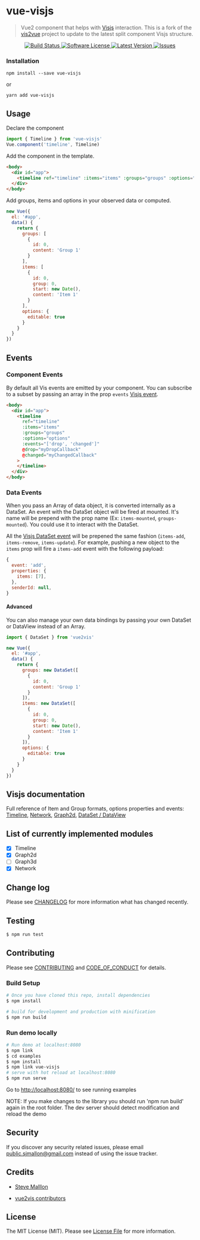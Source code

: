 # vue-visjs

> Vue2 component that helps with <a href="http://visjs.org/">Visjs</a> interaction.
> This is a fork of the [vis2vue](https://github.com/alexcode/vue2vis) project to update to the latest split component Visjs structure.

<p align="center">
  <a href="https://travis-ci.org/sjmallon/vue-visjs">
    <img src="https://travis-ci.com/sjmallon/vue-visjs.svg?branch=master" alt="Build Status" />
  </a>
  <a href="LICENSE">
    <img src="https://img.shields.io/github/license/sjmallon/vue-visjs" alt="Software License" />
  </a>
  <a href="https://github.com/sjmallon/vue-visjs/releases">
    <img src="https://img.shields.io/github/v/release/sjmallon/vue-visjs?sort=semver" alt="Latest Version" />
  </a>

  <a href="https://github.com/alexcode/vue2vis/issues">
    <img src="https://img.shields.io/github/issues/sjmallon/vue-visjs" alt="Issues" />
  </a>
</p>

### Installation

```
npm install --save vue-visjs
```

or

```
yarn add vue-visjs
```

## Usage

Declare the component

```javascript
import { Timeline } from 'vue-visjs'
Vue.component('timeline', Timeline)
```

Add the component in the template.

```html
<body>
  <div id="app">
    <timeline ref="timeline" :items="items" :groups="groups" :options="options"> </timeline>
  </div>
</body>
```

Add groups, items and options in your observed data or computed.

```javascript
new Vue({
  el: '#app',
  data() {
    return {
      groups: [
        {
          id: 0,
          content: 'Group 1'
        }
      ],
      items: [
        {
          id: 0,
          group: 0,
          start: new Date(),
          content: 'Item 1'
        }
      ],
      options: {
        editable: true
      }
    }
  }
})
```

## Events

### Component Events

By default all Vis events are emitted by your component. You can subscribe to a subset by passing an array in the prop `events` [Visjs event](http://visjs.org/docs/timeline/#Events).

```html
<body>
  <div id="app">
    <timeline
      ref="timeline"
      :items="items"
      :groups="groups"
      :options="options"
      :events="['drop', 'changed']"
      @drop="myDropCallback"
      @changed="myChangedCallback"
    >
    </timeline>
  </div>
</body>
```

### Data Events

When you pass an Array of data object, it is converted internally as a DataSet.
An event with the DataSet object will be fired at mounted. It's name will be prepend with the prop name (Ex: `items-mounted`, `groups-mounted`). You could use it to interact with the DataSet.

All the [Visjs DataSet event](http://visjs.org/docs/data/dataset.html#Events) will be prepened the same fashion (`items-add`, `items-remove`, `items-update`). For example, pushing a new object to the `items` prop will fire a `items-add` event with the following payload:

```javascript
{
  event: 'add',
  properties: {
    items: [7],
  },
  senderId: null,
}
```

#### Advanced

You can also manage your own data bindings by passing your own DataSet or DataView instead of an Array.

```javascript
import { DataSet } from 'vue2vis'

new Vue({
  el: '#app',
  data() {
    return {
      groups: new DataSet([
        {
          id: 0,
          content: 'Group 1'
        }
      ]),
      items: new DataSet([
        {
          id: 0,
          group: 0,
          start: new Date(),
          content: 'Item 1'
        }
      ]),
      options: {
        editable: true
      }
    }
  }
})
```

## Visjs documentation

Full reference of Item and Group formats, options properties and events: [Timeline](https://visjs.github.io/vis-timeline/docs/timeline/), [Network](https://visjs.github.io/vis-network/docs/network/), [Graph2d](https://visjs.github.io/vis-timeline/docs/graph2d/), [DataSet / DataView](https://visjs.github.io/vis-data/)

## List of currently implemented modules

- [x] Timeline
- [x] Graph2d
- [ ] Graph3d
- [x] Network

## Change log

Please see [CHANGELOG](CHANGELOG.md) for more information what has changed recently.

## Testing

```bash
$ npm run test
```

## Contributing

Please see [CONTRIBUTING](CONTRIBUTING.md) and [CODE_OF_CONDUCT](CODE_OF_CONDUCT.md) for details.

### Build Setup

```bash
# Once you have cloned this repo, install dependencies
$ npm install

# build for development and production with minification
$ npm run build

```

### Run demo locally

```bash
# Run demo at localhost:8080
$ npm link
$ cd examples
$ npm install
$ npm link vue-visjs
# serve with hot reload at localhost:8080
$ npm run serve
```

Go to <http://localhost:8080/> to see running examples

NOTE: If you make changes to the library you should run 'npm run build' again in the root folder.
The dev server should detect modification and reload the demo

## Security

If you discover any security related issues, please email public.sjmallon@gmail.com instead of using the issue tracker.

## Credits

- [Steve Malllon][link-author]

- [vue2vis contributors](https://github.com/alexcode/vue2vis/graphs/contributors)

## License

The MIT License (MIT). Please see [License File](LICENSE.md) for more information.

[link-author]: https://github.com/sjmallon
[link-contributors]: ../../contributors
